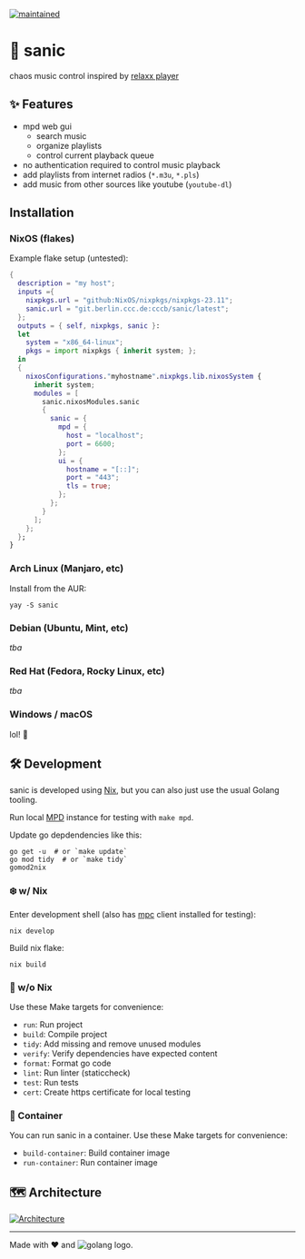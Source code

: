 [![maintained](https://img.shields.io/maintenance/yes/2024)]()

# 🦔 sanic

chaos music control inspired by [relaxx player][relaxx]

## ✨ Features

- mpd web gui
  - search music
  - organize playlists
  - control current playback queue
- no authentication required to control music playback
- add playlists from internet radios (`*.m3u`, `*.pls`)
- add music from other sources like youtube (`youtube-dl`)

## Installation

### NixOS (flakes)

Example flake setup (untested):

```nix
{
  description = "my host";
  inputs ={
    nixpkgs.url = "github:NixOS/nixpkgs/nixpkgs-23.11";
    sanic.url = "git.berlin.ccc.de:cccb/sanic/latest";
  };
  outputs = { self, nixpkgs, sanic }:
  let
    system = "x86_64-linux";
    pkgs = import nixpkgs { inherit system; };
  in
  {
    nixosConfigurations."myhostname".nixpkgs.lib.nixosSystem {
      inherit system;
      modules = [
        sanic.nixosModules.sanic
        {
          sanic = {
            mpd = {
              host = "localhost";
              port = 6600;
            };
            ui = {
              hostname = "[::]";
              port = "443";
              tls = true;
            };
          };
        }
      ];
    };
  };
}
```

### Arch Linux (Manjaro, etc)

Install from the AUR:

```
yay -S sanic
```

### Debian (Ubuntu, Mint, etc)

_tba_

### Red Hat (Fedora, Rocky Linux, etc)

_tba_

### Windows / macOS

lol! 🤣

## 🛠️ Development

sanic is developed using [Nix][nix], but you can also just use the usual Golang tooling.

Run local [MPD][mpd] instance for testing with `make mpd`.

Update go depdendencies like this:

```shell
go get -u  # or `make update`
go mod tidy  # or `make tidy`
gomod2nix
```

### ❄️ w/ Nix

Enter development shell (also has [mpc][mpc] client installed for testing):

```shell
nix develop
```

Build nix flake:

```shell
nix build
```

### 🐧 w/o Nix

Use these Make targets for convenience:

- `run`: Run project
- `build`: Compile project
- `tidy`: Add missing and remove unused modules
- `verify`: Verify dependencies have expected content
- `format`: Format go code
- `lint`: Run linter (staticcheck)
- `test`: Run tests
- `cert`: Create https certificate for local testing

### 🐳 Container

You can run sanic in a container. Use these Make targets for convenience:

- `build-container`: Build container image
- `run-container`: Run container image

## 🗺️ Architecture

[![Architecture](https://git.berlin.ccc.de/cccb/sanic/raw/branch/main/architecture.drawio.svg)](https://app.diagrams.net/?mode=git.berlin.ccc.de#Hcccb%2Fsanic%2Fmain%2Farchitecture.drawio.svg)

---

Made with ❤️ and ![golang logo][golang].

[relaxx]: http://relaxx.dirk-hoeschen.de/
[nix]: https://nixos.org/manual/nix/stable/
[golang]: https://go.dev/images/favicon-gopher.svg
[mpd]: https://musicpd.org/
[mpc]: https://www.musicpd.org/clients/mpc/
